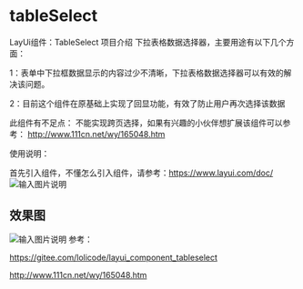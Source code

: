 # tableSelect
 LayUi组件：TableSelect
 项目介绍
   下拉表格数据选择器，主要用途有以下几个方面：
   
   1：表单中下拉框数据显示的内容过少不清晰，下拉表格数据选择器可以有效的解决该问题。
   
   2：目前这个组件在原基础上实现了回显功能，有效了防止用户再次选择该数据
   
   此组件有不足点：
   不能实现跨页选择，如果有兴趣的小伙伴想扩展该组件可以参考： http://www.111cn.net/wy/165048.htm
   
   使用说明：
   
  首先引入组件，不懂怎么引入组件，请参考：https://www.layui.com/doc/ 
  ![输入图片说明](https://github.com/xla145/tableSelect/blob/master/screenshots/1536654486.jpg "1536654486.png")
 
 ## 效果图
![输入图片说明](https://github.com/xla145/tableSelect/blob/master/screenshots/1536653561.jpg "1536653561.png")
参考：

https://gitee.com/lolicode/layui_component_tableselect
 
http://www.111cn.net/wy/165048.htm
